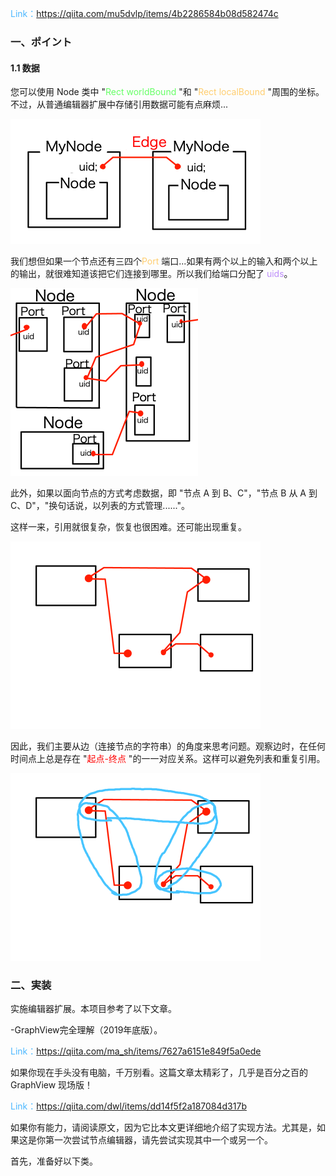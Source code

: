 <font color=#4db8ff>Link：</font>https://qiita.com/mu5dvlp/items/4b2286584b08d582474c

### 一、ポイント

#### 1.1 数据

您可以使用 Node 类中 "<font color=#66ff66>Rect worldBound</font> "和 "<font color=#FFCE70>Rect localBound</font> "周围的坐标。不过，从普通编辑器扩展中存储引用数据可能有点麻烦...

<img src="assets/https%253A%252F%252Fqiita-image-store.s3.ap-northeast-1.amazonaws.com%252F0%252F2607452%252Fb41b955f-4a80-457b-ba20-5edb6bdbbcac.pngixlib=rb-4.0.png" alt="node1.png" style="zoom:50%;" />

我们想但如果一个节点还有三四个<font color=#FFCE70>Port </font>端口...如果有两个以上的输入和两个以上的输出，就很难知道该把它们连接到哪里。所以我们给端口分配了 <font color=#bc8df9>uids</font>。

<img src="assets/https%253A%252F%252Fqiita-image-store.s3.ap-northeast-1.amazonaws.com%252F0%252F2607452%252Fc544cd74-c512-aa0b-d7e4-6c60ca7eef95.pngixlib=rb-4.0.png" alt="新ノードエディタ.png" style="zoom:50%;" />

此外，如果以面向节点的方式考虑数据，即 "节点 A 到 B、C"，"节点 B 从 A 到 C、D"，"换句话说，以列表的方式管理......"。

这样一来，引用就很复杂，恢复也很困难。还可能出现重复。

<img src="assets/https%253A%252F%252Fqiita-image-store.s3.ap-northeast-1.amazonaws.com%252F0%252F2607452%252F48e7a8d7-88dd-24cc-90a9-567aa0ee4134.pngixlib=rb-4.0.png" alt="node2.png" style="zoom:50%;" />

因此，我们主要从边（连接节点的字符串）的角度来思考问题。观察边时，在任何时间点上总是存在 "<font color="red">起点-终点</font> "的一一对应关系。这样可以避免列表和重复引用。

<img src="assets/https%253A%252F%252Fqiita-image-store.s3.ap-northeast-1.amazonaws.com%252F0%252F2607452%252F4a4257f3-8ff8-7696-caf8-b85a43355b7e.pngixlib=rb-4.0.png" alt="node3.png" style="zoom:50%;" />

### 二、実装

实施编辑器扩展。本项目参考了以下文章。

-GraphView完全理解（2019年底版）。

<font color=#4db8ff>Link：</font>https://qiita.com/ma_sh/items/7627a6151e849f5a0ede

如果你现在手头没有电脑，千万别看。这篇文章太精彩了，几乎是百分之百的 GraphView 现场版！

<font color=#4db8ff>Link：</font>https://qiita.com/dwl/items/dd14f5f2a187084d317b

如果你有能力，请阅读原文，因为它比本文更详细地介绍了实现方法。尤其是，如果这是你第一次尝试节点编辑器，请先尝试实现其中一个或另一个。

首先，准备好以下类。